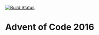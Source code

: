 [![Build Status](https://travis-ci.org/screamish/adventofcode2016.svg?branch=master)](https://travis-ci.org/screamish/adventofcode2016)

# Advent of Code 2016
